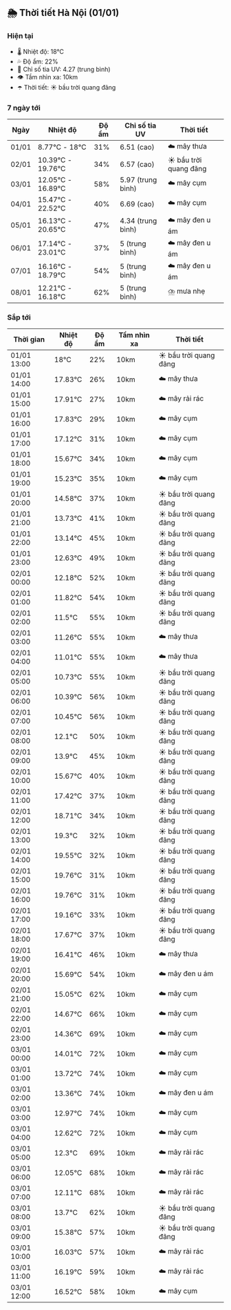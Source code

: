 ## 🌦️ Thời tiết Hà Nội (01/01)

### Hiện tại

- 🌡️ Nhiệt độ: 18℃
- 💦 Độ ẩm: 22%
- 🌟 Chỉ số tia UV: 4.27 (trung bình)
- 👁️ Tầm nhìn xa: 10km
- ☂️ Thời tiết: ☀️ bầu trời quang đãng

### 7 ngày tới

| Ngày | Nhiệt độ | Độ ẩm | Chỉ số tia UV | Thời tiết |
| --- | --- | --- | --- | --- |
| 01/01 | 8.77℃ - 18℃ | 31% | 6.51 (cao) | ☁️ mây thưa |
| 02/01 | 10.39℃ - 19.76℃ | 34% | 6.57 (cao) | ☀️ bầu trời quang đãng |
| 03/01 | 12.05℃ - 16.89℃ | 58% | 5.97 (trung bình) | ☁️ mây cụm |
| 04/01 | 15.47℃ - 22.52℃ | 40% | 6.69 (cao) | ☁️ mây cụm |
| 05/01 | 16.13℃ - 20.65℃ | 47% | 4.34 (trung bình) | ☁️ mây đen u ám |
| 06/01 | 17.14℃ - 23.01℃ | 37% | 5 (trung bình) | ☁️ mây đen u ám |
| 07/01 | 16.16℃ - 18.79℃ | 54% | 5 (trung bình) | ☁️ mây đen u ám |
| 08/01 | 12.21℃ - 16.18℃ | 62% | 5 (trung bình) | ⛈️ mưa nhẹ |

### Sắp tới

| Thời gian | Nhiệt độ | Độ ẩm | Tầm nhìn xa | Thời tiết |
| --- | --- | --- | --- | --- |
| 01/01 13:00 | 18℃ | 22% | 10km | ☀️ bầu trời quang đãng |
| 01/01 14:00 | 17.83℃ | 26% | 10km | ☁️ mây thưa |
| 01/01 15:00 | 17.91℃ | 27% | 10km | ☁️ mây rải rác |
| 01/01 16:00 | 17.83℃ | 29% | 10km | ☁️ mây cụm |
| 01/01 17:00 | 17.12℃ | 31% | 10km | ☁️ mây cụm |
| 01/01 18:00 | 15.67℃ | 34% | 10km | ☁️ mây cụm |
| 01/01 19:00 | 15.23℃ | 35% | 10km | ☁️ mây cụm |
| 01/01 20:00 | 14.58℃ | 37% | 10km | ☀️ bầu trời quang đãng |
| 01/01 21:00 | 13.73℃ | 41% | 10km | ☀️ bầu trời quang đãng |
| 01/01 22:00 | 13.14℃ | 45% | 10km | ☀️ bầu trời quang đãng |
| 01/01 23:00 | 12.63℃ | 49% | 10km | ☀️ bầu trời quang đãng |
| 02/01 00:00 | 12.18℃ | 52% | 10km | ☀️ bầu trời quang đãng |
| 02/01 01:00 | 11.82℃ | 54% | 10km | ☀️ bầu trời quang đãng |
| 02/01 02:00 | 11.5℃ | 55% | 10km | ☀️ bầu trời quang đãng |
| 02/01 03:00 | 11.26℃ | 55% | 10km | ☁️ mây thưa |
| 02/01 04:00 | 11.01℃ | 55% | 10km | ☁️ mây thưa |
| 02/01 05:00 | 10.73℃ | 55% | 10km | ☀️ bầu trời quang đãng |
| 02/01 06:00 | 10.39℃ | 56% | 10km | ☀️ bầu trời quang đãng |
| 02/01 07:00 | 10.45℃ | 56% | 10km | ☀️ bầu trời quang đãng |
| 02/01 08:00 | 12.1℃ | 50% | 10km | ☀️ bầu trời quang đãng |
| 02/01 09:00 | 13.9℃ | 45% | 10km | ☀️ bầu trời quang đãng |
| 02/01 10:00 | 15.67℃ | 40% | 10km | ☀️ bầu trời quang đãng |
| 02/01 11:00 | 17.42℃ | 37% | 10km | ☀️ bầu trời quang đãng |
| 02/01 12:00 | 18.71℃ | 34% | 10km | ☀️ bầu trời quang đãng |
| 02/01 13:00 | 19.3℃ | 32% | 10km | ☀️ bầu trời quang đãng |
| 02/01 14:00 | 19.55℃ | 32% | 10km | ☀️ bầu trời quang đãng |
| 02/01 15:00 | 19.76℃ | 31% | 10km | ☀️ bầu trời quang đãng |
| 02/01 16:00 | 19.76℃ | 31% | 10km | ☀️ bầu trời quang đãng |
| 02/01 17:00 | 19.16℃ | 33% | 10km | ☀️ bầu trời quang đãng |
| 02/01 18:00 | 17.67℃ | 37% | 10km | ☀️ bầu trời quang đãng |
| 02/01 19:00 | 16.41℃ | 46% | 10km | ☁️ mây thưa |
| 02/01 20:00 | 15.69℃ | 54% | 10km | ☁️ mây đen u ám |
| 02/01 21:00 | 15.05℃ | 62% | 10km | ☁️ mây cụm |
| 02/01 22:00 | 14.67℃ | 66% | 10km | ☁️ mây cụm |
| 02/01 23:00 | 14.36℃ | 69% | 10km | ☁️ mây cụm |
| 03/01 00:00 | 14.01℃ | 72% | 10km | ☁️ mây cụm |
| 03/01 01:00 | 13.72℃ | 74% | 10km | ☁️ mây cụm |
| 03/01 02:00 | 13.36℃ | 74% | 10km | ☁️ mây đen u ám |
| 03/01 03:00 | 12.97℃ | 74% | 10km | ☁️ mây cụm |
| 03/01 04:00 | 12.62℃ | 72% | 10km | ☁️ mây cụm |
| 03/01 05:00 | 12.3℃ | 69% | 10km | ☁️ mây rải rác |
| 03/01 06:00 | 12.05℃ | 68% | 10km | ☁️ mây rải rác |
| 03/01 07:00 | 12.11℃ | 68% | 10km | ☁️ mây rải rác |
| 03/01 08:00 | 13.7℃ | 62% | 10km | ☀️ bầu trời quang đãng |
| 03/01 09:00 | 15.38℃ | 57% | 10km | ☀️ bầu trời quang đãng |
| 03/01 10:00 | 16.03℃ | 57% | 10km | ☁️ mây rải rác |
| 03/01 11:00 | 16.19℃ | 59% | 10km | ☁️ mây rải rác |
| 03/01 12:00 | 16.52℃ | 58% | 10km | ☁️ mây cụm |
